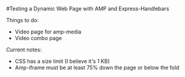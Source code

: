 #Testing a Dynamic Web Page with AMP and Express-Handlebars

Things to do:
* Video page for amp-media
* Video combo page

Current notes:
* CSS has a size limit (I believe it's 1 KB)
* Amp-iframe must be at least 75% down the page or below the fold